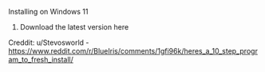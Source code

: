 Installing on Windows 11

1. Download the latest version here




Creddit: u/Stevosworld - https://www.reddit.com/r/BlueIris/comments/1gfi96k/heres_a_10_step_program_to_fresh_install/
